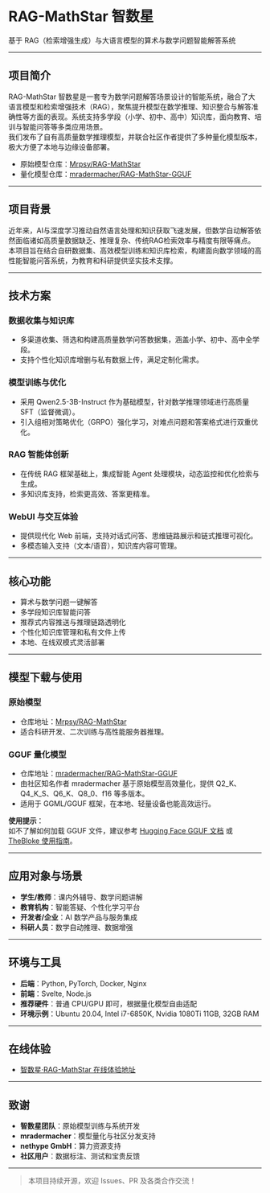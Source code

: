 # RAG-MathStar 智数星

基于 RAG（检索增强生成）与大语言模型的算术与数学问题智能解答系统

---

## 项目简介

RAG-MathStar 智数星是一套专为数学问题解答场景设计的智能系统，融合了大语言模型和检索增强技术（RAG），聚焦提升模型在数学推理、知识整合与解答准确性等方面的表现。系统支持多学段（小学、初中、高中）知识库，面向教育、培训与智能问答等多类应用场景。  
我们发布了自有高质量数学推理模型，并联合社区作者提供了多种量化模型版本，极大方便了本地与边缘设备部署。

- 原始模型仓库：[Mrpsy/RAG-MathStar](https://huggingface.co/Mrpsy/RAG-MathStar)
- 量化模型仓库：[mradermacher/RAG-MathStar-GGUF](https://huggingface.co/mradermacher/RAG-MathStar-GGUF)

---

## 项目背景

近年来，AI与深度学习推动自然语言处理和知识获取飞速发展，但数学自动解答依然面临诸如高质量数据缺乏、推理复杂、传统RAG检索效率与精度有限等痛点。  
本项目旨在结合自研数据集、高效模型训练和知识库检索，构建面向数学领域的高性能智能问答系统，为教育和科研提供坚实技术支撑。

---

## 技术方案

### 数据收集与知识库

- 多渠道收集、筛选和构建高质量数学问答数据集，涵盖小学、初中、高中全学段。
- 支持个性化知识库增删与私有数据上传，满足定制化需求。

### 模型训练与优化

- 采用 Qwen2.5-3B-Instruct 作为基础模型，针对数学推理领域进行高质量 SFT（监督微调）。
- 引入组相对策略优化（GRPO）强化学习，对难点问题和答案格式进行双重优化。

### RAG 智能体创新

- 在传统 RAG 框架基础上，集成智能 Agent 处理模块，动态监控和优化检索与生成。
- 多知识库支持，检索更高效、答案更精准。

### WebUI 与交互体验

- 提供现代化 Web 前端，支持对话式问答、思维链路展示和链式推理可视化。
- 多模态输入支持（文本/语音），知识库内容可管理。

---

## 核心功能

- 算术与数学问题一键解答
- 多学段知识库智能问答
- 推荐式内容推送与推理链路透明化
- 个性化知识库管理和私有文件上传
- 本地、在线双模式灵活部署

---

## 模型下载与使用

### 原始模型

- 仓库地址：[Mrpsy/RAG-MathStar](https://huggingface.co/Mrpsy/RAG-MathStar)
- 适合科研开发、二次训练与高性能服务器推理。

### GGUF 量化模型

- 仓库地址：[mradermacher/RAG-MathStar-GGUF](https://huggingface.co/mradermacher/RAG-MathStar-GGUF)
- 由社区知名作者 mradermacher 基于原始模型高效量化，提供 Q2_K、Q4_K_S、Q6_K、Q8_0、f16 等多版本。
- 适用于 GGML/GGUF 框架，在本地、轻量设备也能高效运行。

**使用提示**：  
如不了解如何加载 GGUF 文件，建议参考 [Hugging Face GGUF 文档](https://huggingface.co/docs/transformers/gguf) 或 [TheBloke 使用指南](https://huggingface.co/TheBloke)。

---

## 应用对象与场景

- **学生/教师**：课内外辅导、数学问题讲解
- **教育机构**：智能答疑、个性化学习平台
- **开发者/企业**：AI 数学产品与服务集成
- **科研人员**：数学自动推理、数据增强

---

## 环境与工具

- **后端**：Python, PyTorch, Docker, Nginx
- **前端**：Svelte, Node.js
- **推荐硬件**：普通 CPU/GPU 即可，根据量化模型自由适配
- **环境示例**：Ubuntu 20.04, Intel i7-6850K, Nvidia 1080Ti 11GB, 32GB RAM

---

## 在线体验

- [智数星·RAG-MathStar 在线体验地址](http://starvii.tpddns.cn:9001/info)

---

## 致谢

- **智数星团队**：原始模型训练与系统开发
- **mradermacher**：模型量化与社区分发支持
- **nethype GmbH**：算力资源支持
- **社区用户**：数据标注、测试和宝贵反馈

---

> 本项目持续开源，欢迎 Issues、PR 及各类合作交流！

